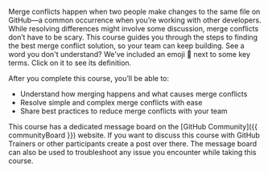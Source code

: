 Merge conflicts happen when two people make changes to the same file on GitHub—a common occurrence when you’re working with other developers. While resolving differences might involve some discussion, merge conflicts don’t have to be scary. This course guides you through the steps to finding the best merge conflict solution, so your team can keep building. See a word you don't understand? We've included an emoji :book: next to some key terms. Click on it to see its definition.

After you complete this course, you’ll be able to:

- Understand how merging happens and what causes merge conflicts
- Resolve simple and complex merge conflicts with ease
- Share best practices to reduce merge conflicts with your team

This course has a dedicated message board on the [GitHub Community]({{ communityBoard }}) website. If you want to discuss this course with GitHub Trainers or other participants create a post over there. The message board can also be used to troubleshoot any issue you encounter while taking this course.
